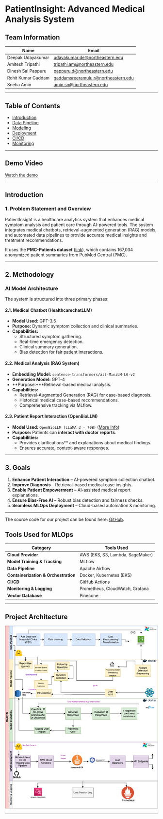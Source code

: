 # PatientInsight: Advanced Medical Analysis System

## Team Information

| Name | Email |
|------|-------|
| Deepak Udayakumar | [udayakumar.de@northeastern.edu](mailto:udayakumar.de@northeastern.edu) |
| Amitesh Tripathi | [tripathi.am@northeastern.edu](mailto:tripathi.am@northeastern.edu) |
| Dinesh Sai Pappuru | [pappuru.d@northeastern.edu](mailto:pappuru.d@northeastern.edu) |
| Rohit Kumar Gaddam | [gaddamsreeramulu.r@northeastern.edu](mailto:gaddamsreeramulu.r@northeastern.edu) |
| Sneha Amin | [amin.sn@northeastern.edu](mailto:amin.sn@northeastern.edu) |

---

## Table of Contents

- [Introduction](introduction.md)
- [Data Pipeline](data_pipeline.md)
- [Modeling](modelling.md)
- [Deployment](deployment.md)
- [CI/CD](cicd.md)
- [Monitoring](monitoring.md)

---

## Demo Video

[Watch the demo](https://northeastern-my.sharepoint.com/personal/tripathi_am_northeastern_edu/_layouts/15/stream.aspx?id=%2Fpersonal%2Ftripathi%5Fam%5Fnortheastern%5Fedu%2FDocuments%2FMicrosoft%20Teams%20Chat%20Files%2FMedify%5FMLOps%5FGroup10%2Emp4&ga=1&referrer=StreamWebApp%2EWeb&referrerScenario=AddressBarCopied%2Eview%2E97e30119%2D08a2%2D49ae%2Db898%2D168f58a3b907)

---

## Introduction

### 1. Problem Statement and Overview

PatientInsight is a healthcare analytics system that enhances medical symptom analysis and patient care through AI-powered tools. The system integrates medical chatbots, retrieval-augmented generation (RAG) models, and automated data pipelines to provide accurate medical insights and treatment recommendations. 

It uses the **PMC-Patients dataset** ([link](https://huggingface.co/datasets/zhengyun21/PMC-Patients)), which contains 167,034 anonymized patient summaries from PubMed Central (PMC).

---

## 2. Methodology

### AI Model Architecture

The system is structured into three primary phases:

#### 2.1. **Medical Chatbot (HealthcarechatLLM)**
- **Model Used:** GPT-3.5
- **Purpose:** Dynamic symptom collection and clinical summaries.
- **Capabilities:**
  - Structured symptom gathering.
  - Real-time emergency detection.
  - Clinical summary generation.
  - Bias detection for fair patient interactions.

#### 2.2. **Medical Analysis (RAG System)**
- **Embedding Model:** `sentence-transformers/all-MiniLM-L6-v2`
- **Generation Model:** GPT-4
- **Purpose:***Retrieval-based medical analysis.
- **Capabilities:**
  - Retrieval-Augmented Generation (RAG) for case-based diagnosis.
  - Historical medical case-based recommendations.
  - Comprehensive tracking via MLflow.

#### 2.3. **Patient Report Interaction (OpenBioLLM)**
- **Model Used:** `OpenBioLLM (LLaMA 3 - 70B)` ([More Info](https://www.saama.com/introducing-openbiollm-llama3-70b-8b-saamas-ai-research-lab-released-the-most-openly-available-medical-domain-llms-to-date/))
- **Purpose:** Patients can **interact with doctor reports**.
- **Capabilities:**
  - Provides clarifications** and explanations about medical findings.
  - Ensures accurate, context-aware responses.

---

## 3. Goals

1. **Enhance Patient Interaction** – AI-powered symptom collection chatbot.
2. **Improve Diagnosis** – Retrieval-based medical case insights.
3. **Enable Patient Empowerment** – AI-assisted medical report explanations.
4. **Ensure Bias-Free AI** – Robust bias detection and fairness checks.
5. **Seamless MLOps Deployment** – Cloud-based automation & monitoring.

---

The source code for our project can be found here:  [GitHub](https://github.com/deepaku23/MedifyAI).

## Tools Used for MLOps

| Category | Tools Used |
|----------|------------|
| **Cloud Provider** | AWS (EKS, S3, Lambda, SageMaker) |
| **Model Training & Tracking** | MLflow |
| **Data Pipeline** | Apache Airflow |
| **Containerization & Orchestration** | Docker, Kubernetes (EKS) |
| **CI/CD** | GitHub Actions |
| **Monitoring & Logging** | Prometheus, CloudWatch, Grafana |
| **Vector Database** | Pinecone |

---

## Project Architecture

![Architecture](images/28.png)

---
